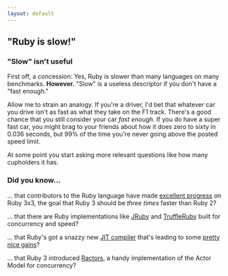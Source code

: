 ```yaml
---
layout: default
---
```


## "Ruby is slow!"

### "Slow" isn't useful

First off, a concession: Yes, Ruby is slower than many languages on many benchmarks. **However.** "Slow" is a useless descriptor if you don't have a "fast enough."

Allow me to strain an analogy. If you're a driver, I'd bet that whatever car you drive isn't as fast as what they take on the F1 track. There's a good chance that you still consider your car _fast enough_. If you do have a super fast car, you might brag to your friends about how it does zero to sixty in 0.036 seconds, but 99% of the time you're never going above the posted speed limit.

At some point you start asking more relevant questions like how many cupholders it has.


### Did you know...

... that contributors to the Ruby language have made [excellent progress](https://codefol.io/posts/is-ruby-3-actually-three-times-faster/) on Ruby 3x3, the goal that Ruby 3 should be _three times_ faster than Ruby 2?

... that there are Ruby implementations like [JRuby](https://www.jruby.org/) and [TruffleRuby](https://www.graalvm.org/ruby/) built for concurrency and speed?

... that Ruby's got a snazzy new [JIT compiler](https://github.com/ruby/ruby/blob/master/doc/yjit/yjit.md) that's leading to some [pretty nice gains](https://shopify.engineering/yjit-just-in-time-compiler-cruby)?

... that Ruby 3 introduced [Ractors](https://ruby-doc.org/core-3.0.0/Ractor.html), a handy implementation of the Actor Model for concurrency?
